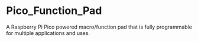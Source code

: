 # Pico_Function_Pad
A Raspberry Pi Pico powered macro/function pad that is fully programmable for multiple applications and uses.
